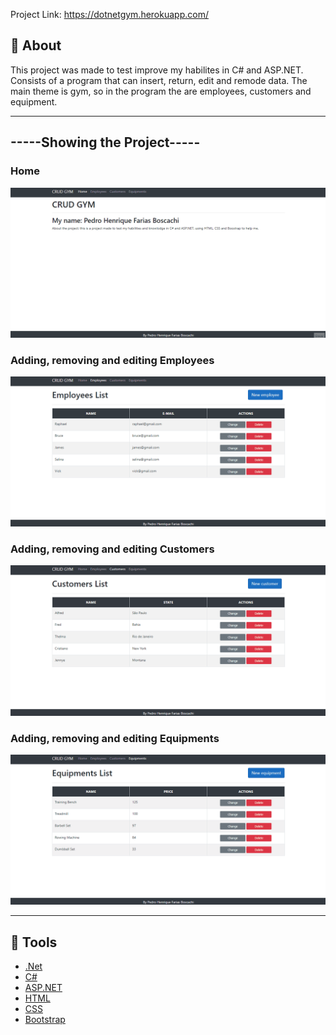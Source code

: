 Project Link: https://dotnetgym.herokuapp.com/

## 🧠 About 

<p>This project was made to test improve my habilites in C# and ASP.NET. Consists of a program that can insert, return, edit and remode data. The main theme is gym, so in the program the are employees, customers and equipment.</p>

<hr>

## -----Showing the Project-----
<h3>Home</h3>
<img src="img/home.gif">
<h3>Adding, removing and editing Employees</h3>
<img src="img/employee.gif">
<h3>Adding, removing and editing Customers</h3>
<img src="img/customer.gif">
<h3>Adding, removing and editing Equipments</h3>
<img src="img/equipment.gif">


<hr>

## 🔨 Tools

- [.Net](https://dotnet.microsoft.com/en-us/)
- [C#](https://docs.microsoft.com/pt-br/dotnet/csharp/)
- [ASP.NET](https://dotnet.microsoft.com/en-us/apps/aspnet)
- [HTML](https://pt.wikipedia.org/wiki/HTML5)
- [CSS](https://developer.mozilla.org/pt-BR/docs/Web/CSS)
- [Bootstrap](https://getbootstrap.com/)
